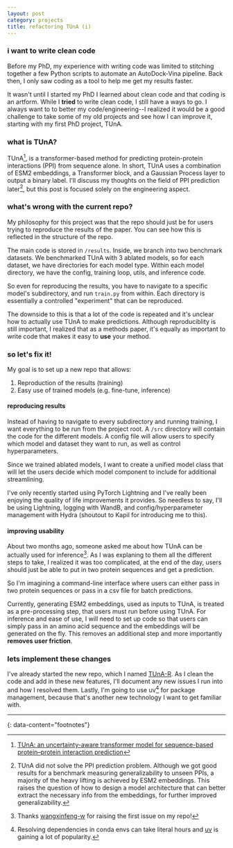 ```yaml
---
layout: post
category: projects
title: refactoring TUnA (i)
---
```


### i want to write clean code
Before my PhD, my experience with writing code was limited to stitching together a few Python scripts to automate an AutoDock-Vina pipeline. Back then, I only saw coding as a tool to help me get my results faster.

It wasn't until I started my PhD I learned about clean code and that coding is an artform. While I **tried** to write clean code, I still have a ways to go. I always want to to better my code/engineering--I realized it would be a good challenge to take some of my old projects and see how I can improve it, starting with my first PhD project, TUnA.

### what is TUnA?
TUnA[^1], is a transformer-based method for predicting protein-protein interactions (PPI) from sequence alone. In short, TUnA uses a combination of ESM2 embeddings, a Transformer block, and a Gaussian Process layer to output a binary label. I'll discuss my thoughts on the field of PPI prediction later[^2], but this post is focused solely on the engineering aspect.

### what's wrong with the current repo?
My philosophy for this project was that the repo should just be for users trying to reproduce the results of the paper. You can see how this is reflected in the structure of the repo.

The main code is stored in `/results`. Inside, we branch into two benchmark datasets. We benchmarked TUnA with 3 ablated models, so for each dataset, we have directories for each model type. Within each model directory, we have the config, training loop, utils, and inference code.

So even for reproducing the results, you have to navigate to a specific model's subdirectory, and run `train.py` from within. Each directory is essentially a controlled "experiment" that can be reproduced.

The downside to this is that a lot of the code is repeated and it's unclear how to actually use TUnA to make predictions. Although reproduciblity is still important, I realized that as a methods paper, it's equally as important to write code that makes it easy to **use** your method.

### so let's fix it!
My goal is to set up a new repo that allows:
1. Reproduction of the results (training)
2. Easy use of trained models (e.g. fine-tune, inference)

#### reproducing results
Instead of having to navigate to every subdirectory and running training, I want everything to be run from the project root. A `/src` directory will contain the code for the different models. A config file will allow users to specify which model and dataset they want to run, as well as control hyperparameters. 

Since we trained ablated models, I want to create a unified model class that will let the users decide which model component to include for additional streamlining.

I've only recently started using PyTorch Lightning and I've really been enjoying the quality of life improvements it provides. So needless to say, I'll be using Lightning, logging with WandB, and config/hyperparameter management with Hydra (shoutout to Kapil for introducing me to this). 

#### improving usability
About two months ago, someone asked me about how TUnA can be actually used for inference[^3]. As I was explaning to them all the different steps to take, I realized it was too complicated, at the end of the day, users should just be able to put in two protein sequences and get a prediction. 

So I'm imagining a command-line interface where users can either pass in two protein sequences or pass in a csv file for batch predictions.

Currently, generating ESM2 embeddings, used as inputs to TUnA, is treated as a pre-processing step, that users must run before using TUnA. For inference and ease of use, I will need to set up code so that users can simply pass in an amino acid sequence and the embeddings will be generated on the fly. This removes an additional step and more importantly **removes user friction**.

### lets implement these changes
I've already started the new repo, which I named [TUnA-R](https://github.com/young-su-ko/TUnA-R). As I clean the code and add in these new features, I'll document any new issues I run into and how I resolved them. Lastly, I'm going to use uv[^4] for package management, because that's another new technology I want to get familiar with.

---
{: data-content="footnotes"}
[^1]: [TUnA: an uncertainty-aware transformer model for sequence-based protein–protein interaction prediction](https://academic.oup.com/bib/article/25/5/bbae359/7720609)
[^2]: TUnA did not solve the PPI prediction problem. Although we got good results for a benchmark measuring generalizability to unseen PPIs, a majority of the heavy lifting is achieved by ESM2 embeddings. This raises the question of how to design a model architecture that can better extract the necessary info from the embeddings, for further improved generalizability.
[^3]: Thanks [wangxinfeng-w](https://github.com/Wang-lab-UCSD/TUnA/issues/1) for raising the first issue on my repo!
[^4]: Resolving dependencies in conda envs can take literal hours and [uv](https://docs.astral.sh/uv/) is gaining a lot of popularity.
